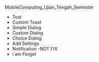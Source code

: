 MobileComputing_Ujian_Tengah_Semester

- Tost
- Custom Toast
- Simple Dialog
- Custom Dialog
- Choice Dialog
- Add Settings
- Notification -NOT FIX
- I am Forget
